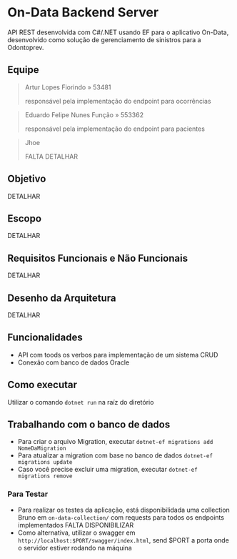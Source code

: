 # On-Data Backend Server
API REST desenvolvida com C#/.NET usando EF para o aplicativo On-Data, desenvolvido como solução de gerenciamento de sinistros para a Odontoprev.

## Equipe
> Artur Lopes Fiorindo » 53481
> 
> responsável pela implementação do endpoint para ocorrências

> Eduardo Felipe Nunes Função » 553362 
> 
> responsável pela implementação do endpoint para pacientes

> Jhoe
> 
> FALTA DETALHAR
 
## Objetivo
DETALHAR

## Escopo
DETALHAR

## Requisitos Funcionais e Não Funcionais
DETALHAR

## Desenho da Arquitetura
DETALHAR

## Funcionalidades
- API com toods os verbos para implementação de um sistema CRUD
- Conexão com banco de dados Oracle

## Como executar
Utilizar o comando `dotnet run` na raíz do diretório

## Trabalhando com o banco de dados
- Para criar o arquivo Migration, executar `dotnet-ef migrations add NomeDaMigration`
- Para atualizar a migration com base no banco de dados `dotnet-ef migrations update`
- Caso você precise excluir uma migration, executar `dotnet-ef migrations remove`

### Para Testar
- Para realizar os testes da aplicação, está disponibilidada uma collection Bruno em `on-data-collection/` com requests para todos os endpoints implementados FALTA DISPONIBILIZAR
- Como alternativa, utilizar o swagger em `http://localhost:$PORT/swagger/index.html`, send $PORT a porta onde o servidor estiver rodando na máquina

